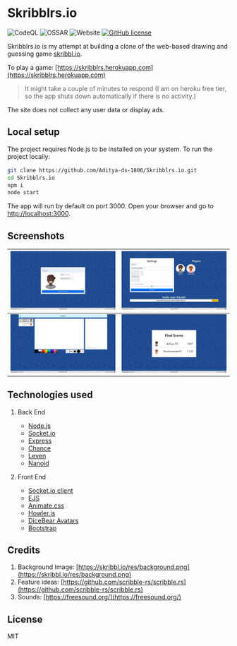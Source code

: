 # Skribblrs.io

![CodeQL](https://github.com/Aditya-ds-1806/Skribblrs.io/workflows/CodeQL/badge.svg?branch=main)
![OSSAR](https://github.com/Aditya-ds-1806/Skribblrs.io/workflows/OSSAR/badge.svg?branch=main)
![Website](https://img.shields.io/website?url=https%3A%2F%2Fskribblrs.herokuapp.com)
[![GitHub license](https://img.shields.io/github/license/Aditya-ds-1806/Skribblrs.io)](https://github.com/Aditya-ds-1806/Skribblrs.io/blob/main/LICENSE)

Skribblrs.io is my attempt at building a clone of the web-based drawing and guessing game [skribbl.io](https://skribbl.io).

To play a game: [https://skribblrs.herokuapp.com](https://skribblrs.herokuapp.com)

> It might take a couple of minutes to respond (I am on heroku free tier, so the app shuts down automatically if there is no activity.)

The site does not collect any user data or display ads.

## Local setup

The project requires Node.js to be installed on your system. To run the project locally:

```bash
git clone https://github.com/Aditya-ds-1806/Skribblrs.io.git
cd Skribblrs.io
npm i
node start
```

The app will run by default on port 3000. Open your browser and go to [http://localhost:3000](http://localhost:3000).

## Screenshots

| ![Landing page][landing]  | ![Landing page][settings] |
|:-------------------------:|:-------------------------:|
|  ![Landing page][game]    |  ![Landing page][scores]  |

## Technologies used

1. Back End
    - [Node.js](https://github.com/nodejs/node)
    - [Socket.io](https://github.com/socketio/socket.io)
    - [Express](https://github.com/expressjs/express)
    - [Chance](https://github.com/chancejs/chancejs)
    - [Leven](https://github.com/sindresorhus/leven)
    - [Nanoid](https://github.com/ai/nanoid)

2. Front End
    - [Socket.io client](https://github.com/socketio/socket.io-client)
    - [EJS](https://github.com/mde/ejs)
    - [Animate.css](https://github.com/animate-css/animate.css)
    - [Howler.js](https://github.com/goldfire/howler.js)
    - [DiceBear Avatars](https://github.com/DiceBear/avatars)
    - [Bootstrap](https://github.com/twbs/bootstrap)

## Credits

1. Background Image: [https://skribbl.io/res/background.png](https://skribbl.io/res/background.png)
2. Feature ideas: [https://github.com/scribble-rs/scribble.rs](https://github.com/scribble-rs/scribble.rs)
3. Sounds: [https://freesound.org/](https://freesound.org/)

## License

MIT

[landing]: ./public/images/screenshots/landing.jpeg
[settings]: ./public/images/screenshots/settings.jpeg
[game]: ./public/images/screenshots/game.png
[scores]: ./public/images/screenshots/scores.jpeg
